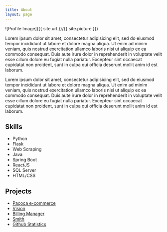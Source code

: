 ```yaml
---
title: About
layout: page
---
```

![Profile Image]({{ site.url }}/{{ site.picture }})

<p>Lorem ipsum dolor sit amet, consectetur adipisicing elit, sed do eiusmod
tempor incididunt ut labore et dolore magna aliqua. Ut enim ad minim veniam,
quis nostrud exercitation ullamco laboris nisi ut aliquip ex ea commodo
consequat. Duis aute irure dolor in reprehenderit in voluptate velit esse
cillum dolore eu fugiat nulla pariatur. Excepteur sint occaecat cupidatat non
proident, sunt in culpa qui officia deserunt mollit anim id est laborum.</p>

<p>Lorem ipsum dolor sit amet, consectetur adipisicing elit, sed do eiusmod
tempor incididunt ut labore et dolore magna aliqua. Ut enim ad minim veniam,
quis nostrud exercitation ullamco laboris nisi ut aliquip ex ea commodo
consequat. Duis aute irure dolor in reprehenderit in voluptate velit esse
cillum dolore eu fugiat nulla pariatur. Excepteur sint occaecat cupidatat non
proident, sunt in culpa qui officia deserunt mollit anim id est laborum.</p>

<h2>Skills</h2>

<ul class="skill-list">
	<!-- <li>HTML - Jade - Haml - Erb</li> -->
	<!-- <li>Responsive (Mobile First)</li> -->
	<!-- <li>CSS (Stylus, Sass, Less)</li> -->
	<!-- <li>Css Frameworks (Bootstrap, Foundation)</li> -->
	<!-- <li>Javascript (Design Patterns, Testes)</li> -->
	<!-- <li>NodeJS</li> -->
	<!-- <li>AngularJS - ReactJS</li> -->
	<!-- <li>Grunt - Gulp - Yeoman</li> -->
	<!-- <li>Git</li> -->
	<!-- <li>PHP</li> -->
	<li>Python</li>
	<li>Flask</li>
	<li>Web Scraping</li>
	<li>Java</li>
	<li>Spring Boot</li>
	<li>ReactJS</li>
	<li>SQL Server</li>
	<li>HTML/CSS</li>
	<!-- <li>MySQL - MongoDB</li> -->
	<!-- <li>Scrum and Kanban</li> -->
	<!-- <li>TDD e Continuous Integration</li> -->
</ul>

<h2>Projects</h2>

<ul>
	<li><a href="https://github.com/VictorAlessander/pacoca-ecommerce-rails">Paçoca e-commerce</a></li>
	<li><a href="https://github.com/VictorAlessander/vision">Vision</a></li>
	<li><a href="https://github.com/VictorAlessander/billing-manager-api">Billing Manager</a></li>
	<li><a href="https://github.com/VictorAlessander/Smith">Smith</a></li>
	<li><a href="https://github.com/VictorAlessander/GithubStatistics">Github Statistics</a></li>
</ul>
